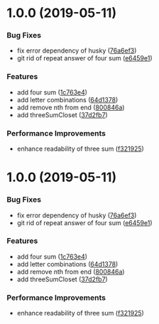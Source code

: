 # 1.0.0 (2019-05-11)


### Bug Fixes

* fix error dependency of husky ([76a6ef3](https://github.com/EdenCao/leetcode/commit/76a6ef3))
* git rid of repeat answer of four sum ([e6459e1](https://github.com/EdenCao/leetcode/commit/e6459e1))


### Features

* add four sum ([1c763e4](https://github.com/EdenCao/leetcode/commit/1c763e4))
* add letter combinations ([64d1378](https://github.com/EdenCao/leetcode/commit/64d1378))
* add remove nth from end ([800846a](https://github.com/EdenCao/leetcode/commit/800846a))
* add threeSumCloset ([37d2fb7](https://github.com/EdenCao/leetcode/commit/37d2fb7))


### Performance Improvements

* enhance readability of three sum ([f321925](https://github.com/EdenCao/leetcode/commit/f321925))



# 1.0.0 (2019-05-11)


### Bug Fixes

* fix error dependency of husky ([76a6ef3](https://github.com/EdenCao/leetcode/commit/76a6ef3))
* git rid of repeat answer of four sum ([e6459e1](https://github.com/EdenCao/leetcode/commit/e6459e1))


### Features

* add four sum ([1c763e4](https://github.com/EdenCao/leetcode/commit/1c763e4))
* add letter combinations ([64d1378](https://github.com/EdenCao/leetcode/commit/64d1378))
* add remove nth from end ([800846a](https://github.com/EdenCao/leetcode/commit/800846a))
* add threeSumCloset ([37d2fb7](https://github.com/EdenCao/leetcode/commit/37d2fb7))


### Performance Improvements

* enhance readability of three sum ([f321925](https://github.com/EdenCao/leetcode/commit/f321925))



